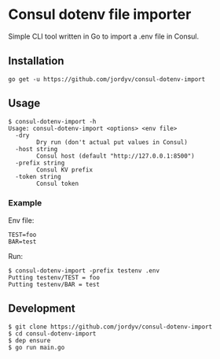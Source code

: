 # Consul dotenv file importer #

Simple CLI tool written in Go to import a .env file in Consul.

## Installation ##

```
go get -u https://github.com/jordyv/consul-dotenv-import
```

## Usage ##

```
$ consul-dotenv-import -h
Usage: consul-dotenv-import <options> <env file>
  -dry
        Dry run (don't actual put values in Consul)
  -host string
        Consul host (default "http://127.0.0.1:8500")
  -prefix string
        Consul KV prefix
  -token string
        Consul token
```

### Example ###

Env file:
```dotenv
TEST=foo
BAR=test
```

Run:
```
$ consul-dotenv-import -prefix testenv .env
Putting testenv/TEST = foo
Putting testenv/BAR = test
```

## Development ##

```
$ git clone https://github.com/jordyv/consul-dotenv-import
$ cd consul-dotenv-import
$ dep ensure
$ go run main.go
```
